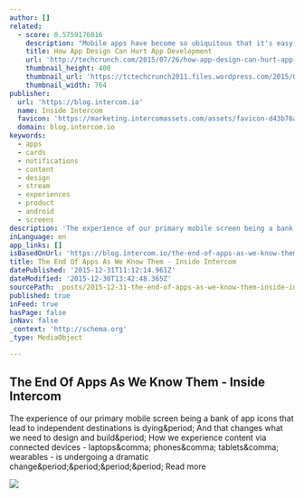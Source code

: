 ```yaml
---
author: []
related:
  - score: 0.5759176016
    description: "Mobile apps have become so ubiquitous that it's easy for most people in tech to assume that creating them is a simple, straightforward process. Look behind the curtain of their development, however, and you'll often find a painful history of cost-overruns, code and asset bloat and development delays."
    title: How App Design Can Hurt App Development
    url: 'http://techcrunch.com/2015/07/26/how-app-design-can-hurt-app-development/'
    thumbnail_height: 400
    thumbnail_url: 'https://tctechcrunch2011.files.wordpress.com/2015/07/shutterstock_111151109.jpg?w=764&h=400&crop=1'
    thumbnail_width: 764
publisher:
  url: 'https://blog.intercom.io'
  name: Inside Intercom
  favicon: 'https://marketing.intercomassets.com/assets/favicon-d43b76a6a379bc237a54703bdb91d27a59b43929677efd6fbb722a005ea2a474.png'
  domain: blog.intercom.io
keywords:
  - apps
  - cards
  - notifications
  - content
  - design
  - stream
  - experiences
  - product
  - android
  - screens
description: 'The experience of our primary mobile screen being a bank of app icons that lead to independent destinations is dying. And that changes what we need to design and build. How we experience content via connected devices - laptops, phones, tablets, wearables - is undergoing a dramatic change.... Read more'
inLanguage: en
app_links: []
isBasedOnUrl: 'https://blog.intercom.io/the-end-of-apps-as-we-know-them/'
title: The End Of Apps As We Know Them - Inside Intercom
datePublished: '2015-12-31T11:12:14.961Z'
dateModified: '2015-12-30T13:42:48.365Z'
sourcePath: _posts/2015-12-31-the-end-of-apps-as-we-know-them-inside-intercom.md
published: true
inFeed: true
hasPage: false
inNav: false
_context: 'http://schema.org'
_type: MediaObject

---
```

<article style=""><h1>The End Of Apps As We Know Them - Inside Intercom</h1><p>The experience of our primary mobile screen being a bank of app icons that lead to independent destinations is dying&amp;period; And that changes what we need to design and build&amp;period; How we experience content via connected devices - laptops&amp;comma; phones&amp;comma; tablets&amp;comma; wearables - is undergoing a dramatic change&amp;period;&amp;period;&amp;period;&amp;period; Read more</p><img src="https://blog.intercom.io/wp-content/uploads/2014/10/end-of-apps-3-non-blur.png" /></article>